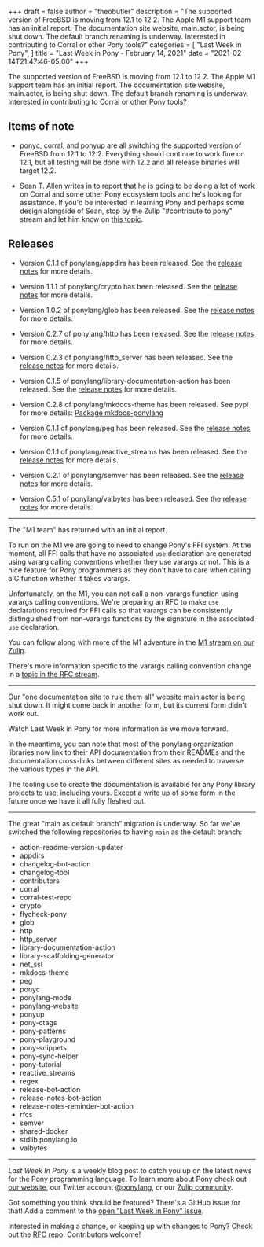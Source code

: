 +++
draft = false
author = "theobutler"
description = "The supported version of FreeBSD is moving from 12.1 to 12.2. The Apple M1 support team has an initial report. The documentation site website, main.actor, is being shut down. The default branch renaming is underway. Interested in contributing to Corral or other Pony tools?"
categories = [
    "Last Week in Pony",
]
title = "Last Week in Pony - February 14, 2021"
date = "2021-02-14T21:47:46-05:00"
+++

The supported version of FreeBSD is moving from 12.1 to 12.2. The Apple M1 support team has an initial report. The documentation site website, main.actor, is being shut down. The default branch renaming is underway. Interested in contributing to Corral or other Pony tools?

<!--more-->


## Items of note

- ponyc, corral, and ponyup are all switching the supported version of FreeBSD from 12.1 to 12.2. Everything should continue to work fine on 12.1, but all testing will be done with 12.2 and all release binaries will target 12.2.

- Sean T. Allen writes in to report that he is going to be doing a lot of work on Corral and some other Pony ecosystem tools and he's looking for assistance. If you'd be interested in learning Pony and perhaps some design alongside of Sean, stop by the Zulip "#contribute to pony" stream and let him know on [this topic](https://ponylang.zulipchat.com/#narrow/stream/192795-contribute-to.20Pony/topic/Corral).


## Releases

- Version 0.1.1 of ponylang/appdirs has been released.
See the [release notes](https://github.com/ponylang/appdirs/releases/tag/0.1.1) for more details.

- Version 1.1.1 of ponylang/crypto has been released.
See the [release notes](https://github.com/ponylang/crypto/releases/tag/1.1.1) for more details.

- Version 1.0.2 of ponylang/glob has been released.
See the [release notes](https://github.com/ponylang/glob/releases/tag/1.0.2) for more details.

- Version 0.2.7 of ponylang/http has been released.
See the [release notes](https://github.com/ponylang/http/releases/tag/0.2.7) for more details.

- Version 0.2.3 of ponylang/http_server has been released.
See the [release notes](https://github.com/ponylang/http_server/releases/tag/0.2.3) for more details.

- Version 0.1.5 of ponylang/library-documentation-action has been released.
See the [release notes](https://github.com/ponylang/library-documentation-action/releases/tag/0.1.5) for more details.

- Version 0.2.8 of ponylang/mkdocs-theme has been released.
See pypi for more details: [Package mkdocs-ponylang](https://pypi.org/project/mkdocs-ponylang/)

- Version 0.1.1 of ponylang/peg has been released.
See the [release notes](https://github.com/ponylang/peg/releases/tag/0.1.1) for more details.

- Version 0.1.1 of ponylang/reactive_streams has been released.
See the [release notes](https://github.com/ponylang/reactive_streams/releases/tag/0.1.1) for more details.

- Version 0.2.1 of ponylang/semver has been released.
See the [release notes](https://github.com/ponylang/semver/releases/tag/0.2.1) for more details.

- Version 0.5.1 of ponylang/valbytes has been released.
See the [release notes](https://github.com/ponylang/valbytes/releases/tag/0.5.1) for more details.

___

The "M1 team" has returned with an initial report.

To run on the M1 we are going to need to change Pony's FFI system. At the moment, all FFI calls that have no associated `use` declaration are generated using vararg calling conventions whether they use varargs or not. This is a nice feature for Pony programmers as they don't have to care when calling a C function whether it takes varargs.

Unfortunately, on the M1, you can not call a non-varargs function using varargs calling conventions. We're preparing an RFC to make `use` declarations required for FFI calls so that varargs can be consistently distinguished from non-varargs functions by the signature in the associated `use` declaration.

You can follow along with more of the M1 adventure in the [M1 stream on our Zulip](https://ponylang.zulipchat.com/#narrow/stream/275038-M1).

There's more information specific to the varargs calling convention change in a [topic in the RFC stream](https://ponylang.zulipchat.com/#narrow/stream/189959-RFCs/topic/Distinguish.20FFI.20varargs).

___

Our "one documentation site to rule them all" website main.actor is being shut down. It might come back in another form, but its current form didn't work out.

Watch Last Week in Pony for more information as we move forward.

In the meantime, you can note that most of the ponylang organization libraries now link to their API documentation from their READMEs and the documentation cross-links between different sites as needed to traverse the various types in the API.

The tooling use to create the documentation is available for any Pony library projects to use, including yours. Except a write up of some form in the future once we have it all fully fleshed out.

___

The great "main as default branch" migration is underway. So far we've switched the following repositories to having `main` as the default branch:

- action-readme-version-updater
- appdirs
- changelog-bot-action
- changelog-tool
- contributors
- corral
- corral-test-repo
- crypto
- flycheck-pony
- glob
- http
- http_server
- library-documentation-action
- library-scaffolding-generator
- net_ssl
- mkdocs-theme
- peg
- ponyc
- ponylang-mode
- ponylang-website
- ponyup
- pony-ctags
- pony-patterns
- pony-playground
- pony-snippets
- pony-sync-helper
- pony-tutorial
- reactive_streams
- regex
- release-bot-action
- release-notes-bot-action
- release-notes-reminder-bot-action
- rfcs
- semver
- shared-docker
- stdlib.ponylang.io
- valbytes

___

_Last Week In Pony_ is a weekly blog post to catch you up on the latest news for the Pony programming language. To learn more about Pony check out [our website](https://ponylang.io), our Twitter account [@ponylang](https://twitter.com/ponylang), or our [Zulip community](https://ponylang.zulipchat.com).

Got something you think should be featured? There's a GitHub issue for that! Add a comment to the [open "Last Week in Pony" issue](https://github.com/ponylang/ponylang.github.io/issues?q=is%3Aissue+is%3Aopen+label%3Alast-week-in-pony).

Interested in making a change, or keeping up with changes to Pony? Check out the [RFC repo](https://github.com/ponylang/rfcs). Contributors welcome!
